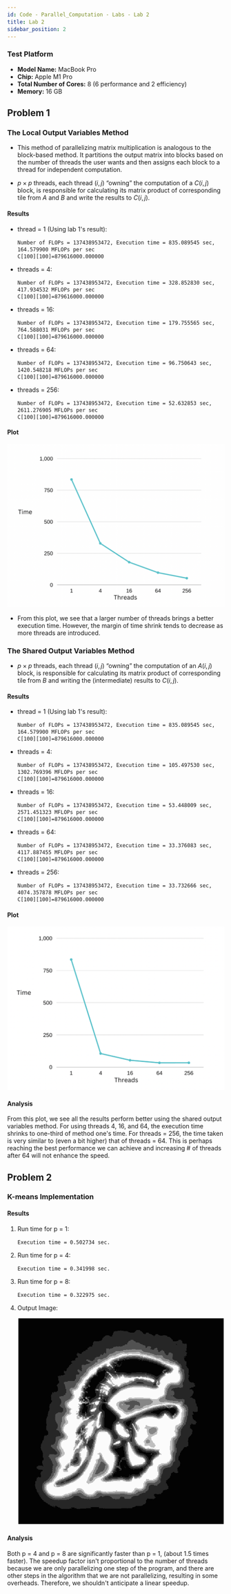 ```yaml
---
id: Code - Parallel_Computation - Labs - Lab 2
title: Lab 2
sidebar_position: 2
---
```


### Test Platform

- **Model Name:** MacBook Pro
- **Chip:**	Apple M1 Pro
- **Total Number of Cores:** 8 (6 performance and 2 efficiency)
- **Memory:** 16 GB

## Problem 1

### The Local Output Variables Method

- This method of parallelizing matrix multiplication is analogous to the block-based method. It partitions the output matrix into blocks based on the number of threads the user wants and then assigns each block to a thread for independent computation.

- $p \times p$ threads, each thread $(i,j)$ “owning” the computation of a $C(i,j)$ block, is responsible for calculating its matrix product of corresponding tile from $A$ and $B$ and write the results to $C(i,j)$.

#### Results

- thread = 1 (Using lab 1's result):
    ```
    Number of FLOPs = 137438953472, Execution time = 835.089545 sec,
    164.579900 MFLOPs per sec
    C[100][100]=879616000.000000
    ```
- threads = 4:
    ```
    Number of FLOPs = 137438953472, Execution time = 328.852830 sec,
    417.934532 MFLOPs per sec
    C[100][100]=879616000.000000
    ```
- threads = 16:
    ```
    Number of FLOPs = 137438953472, Execution time = 179.755565 sec,
    764.588031 MFLOPs per sec
    C[100][100]=879616000.000000
    ```
- threads = 64:
    ```
    Number of FLOPs = 137438953472, Execution time = 96.750643 sec,
    1420.548218 MFLOPs per sec
    C[100][100]=879616000.000000
    ```
- threads = 256:
    ```
    Number of FLOPs = 137438953472, Execution time = 52.632853 sec,
    2611.276905 MFLOPs per sec
    C[100][100]=879616000.000000
    ```

#### Plot

  ![](/img/code_img/Parallel/parallel_matrix_result1.png)

- From this plot, we see that a larger number of threads brings a better execution time. However, the margin of time shrink tends to decrease as more threads are introduced.


### The Shared Output Variables Method

- $p \times p$ threads, each thread $(i,j)$ “owning” the computation of an $A(i,j)$ block, is responsible for calculating its matrix product of corresponding tile from $B$ and writing the (intermediate) results to $C(i,j)$.

#### Results

- thread = 1 (Using lab 1's result):
    ```
    Number of FLOPs = 137438953472, Execution time = 835.089545 sec,
    164.579900 MFLOPs per sec
    C[100][100]=879616000.000000
    ```
- threads = 4:
    ```
    Number of FLOPs = 137438953472, Execution time = 105.497530 sec,
    1302.769396 MFLOPs per sec
    C[100][100]=879616000.000000
    ```
- threads = 16:
    ```
    Number of FLOPs = 137438953472, Execution time = 53.448009 sec,
    2571.451323 MFLOPs per sec
    C[100][100]=879616000.000000
    ```
- threads = 64:
    ```
    Number of FLOPs = 137438953472, Execution time = 33.376083 sec,
    4117.887455 MFLOPs per sec
    C[100][100]=879616000.000000
    ```
- threads = 256:
    ```
    Number of FLOPs = 137438953472, Execution time = 33.732666 sec,
    4074.357878 MFLOPs per sec
    C[100][100]=879616000.000000
    ```

#### Plot

  ![](/img/code_img/Parallel/parallel_matrix_result2.png)

#### Analysis

From this plot, we see all the results perform better using the shared output variables method. For using threads 4, 16, and 64, the execution time shrinks to one-third of method one's time. For threads = 256, the time taken is very similar to (even a bit higher) that of threads = 64. This is perhaps reaching the best performance we can achieve and increasing # of threads after 64 will not enhance the speed.

## Problem 2

### K-means Implementation


#### Results

1. Run time for p = 1:
    ```
    Execution time = 0.502734 sec.
    ```

2. Run time for p = 4:
    ```
    Execution time = 0.341998 sec.
    ```

3. Run time for p = 8:
    ```
    Execution time = 0.322975 sec.
    ```

4. Output Image:

    ![](/img/code_img/Parallel/k-means2.png)

#### Analysis

Both p = 4 and p = 8 are significantly faster than p = 1, (about 1.5 times faster). The speedup factor isn't proportional to the number of threads because we are only parallelizing one step of the program, and there are other steps in the algorithm that we are not parallelizing, resulting in some overheads. Therefore, we shouldn't anticipate a linear speedup.
